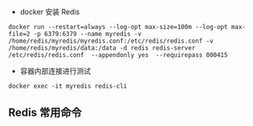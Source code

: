 

* docker 安装 Redis

```shell
docker run --restart=always --log-opt max-size=100m --log-opt max-file=2 -p 6379:6379 --name myredis -v /home/redis/myredis/myredis.conf:/etc/redis/redis.conf -v /home/redis/myredis/data:/data -d redis redis-server /etc/redis/redis.conf  --appendonly yes  --requirepass 000415
```

* 容器内部连接进行测试

```shell
docker exec -it myredis redis-cli
```



## Redis 常用命令

